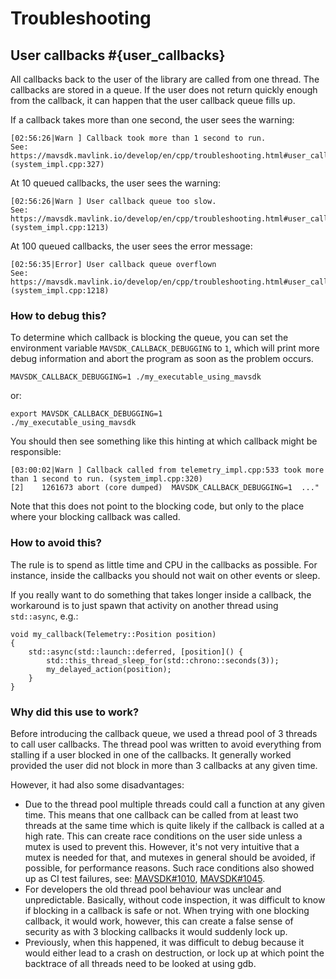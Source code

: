 # Troubleshooting

## User callbacks #{user_callbacks}

All callbacks back to the user of the library are called from one thread. The callbacks are stored in a queue. If the user does not return quickly enough from the callback, it can happen that the user callback queue fills up.

If a callback takes more than one second, the user sees the warning:
```
[02:56:26|Warn ] Callback took more than 1 second to run.
See: https://mavsdk.mavlink.io/develop/en/cpp/troubleshooting.html#user_callbacks (system_impl.cpp:327)
```

At 10 queued callbacks, the user sees the warning:
```
[02:56:26|Warn ] User callback queue too slow.
See: https://mavsdk.mavlink.io/develop/en/cpp/troubleshooting.html#user_callbacks (system_impl.cpp:1213)
```
At 100 queued callbacks, the user sees the error message:
```
[02:56:35|Error] User callback queue overflown
See: https://mavsdk.mavlink.io/develop/en/cpp/troubleshooting.html#user_callbacks (system_impl.cpp:1218)
```

### How to debug this?

To determine which callback is blocking the queue, you can set the environment variable `MAVSDK_CALLBACK_DEBUGGING` to `1`, which will print more debug information and abort the program as soon as the problem occurs.

```
MAVSDK_CALLBACK_DEBUGGING=1 ./my_executable_using_mavsdk
```
or:
```
export MAVSDK_CALLBACK_DEBUGGING=1
./my_executable_using_mavsdk
```

You should then see something like this hinting at which callback might be responsible:
```
[03:00:02|Warn ] Callback called from telemetry_impl.cpp:533 took more than 1 second to run. (system_impl.cpp:320)
[2]    1261673 abort (core dumped)  MAVSDK_CALLBACK_DEBUGGING=1  ..."
```

Note that this does not point to the blocking code, but only to the place where your blocking callback was called.

### How to avoid this?

The rule is to spend as little time and CPU in the callbacks as possible.
For instance, inside the callbacks you should not wait on other events or sleep.

If you really want to do something that takes longer inside a callback, the workaround is to just spawn that activity on another thread using `std::async`, e.g.:

```
void my_callback(Telemetry::Position position)
{
    std::async(std::launch::deferred, [position]() {
        std::this_thread_sleep_for(std::chrono::seconds(3));
        my_delayed_action(position);
    }
}
```

### Why did this use to work?

Before introducing the callback queue, we used a thread pool of 3 threads to call user callbacks.
The thread pool was written to avoid everything from stalling if a user blocked in one of the callbacks.
It generally worked provided the user did not block in more than 3 callbacks at any given time.

However, it had also some disadvantages:

- Due to the thread pool multiple threads could call a function at any given time.
  This means that one callback can be called from at least two threads at the same time which is quite likely if the callback is called at a high rate.
  This can create race conditions on the user side unless a mutex is used to prevent this.
  However, it's not very intuitive that a mutex is needed for that, and mutexes in general should be avoided, if possible, for performance reasons.
  Such race conditions also showed up as CI test failures, see: [MAVSDK#1010](https://github.com/mavlink/MAVSDK/issues/1010), [MAVSDK#1045](https://github.com/mavlink/MAVSDK/issues/1045).
- For developers the old thread pool behaviour was unclear and unpredictable.
  Basically, without code inspection, it was difficult to know if blocking in a callback is safe or not.
  When trying with one blocking callback, it would work, however, this can create a false sense of security as with 3 blocking callbacks it would suddenly lock up.
- Previously, when this happened, it was difficult to debug because it would either lead to a crash on destruction, or lock up at which point the backtrace of all threads need to be looked at using gdb.
